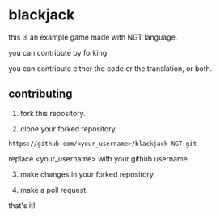 # blackjack

this is an example game made with NGT language.

you can contribute by forking

you can contribute either the code or the translation, or both.

## contributing

1. fork this repository.

2. clone your forked repository,
```
https://github.com/<your_username>/blackjack-NGT.git
```
replace <your_username> with your github username.

3. make changes in your forked repository.

4. make a poll request.

that's it!